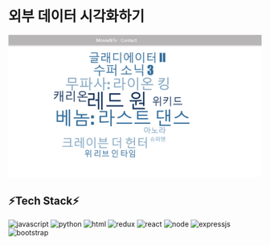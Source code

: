 <div style="display:center">
<h1>외부 데이터 시각화하기</h1>

<img src="./public/트렌드시각화.png">
</div>

<div>
 <h2>⚡Tech Stack⚡</h2>

   <img src="https://img.shields.io/badge/JavaScript-F7DF1E?style=for-the-badge&logo=JavaScript&logoColor=white" alt="javascript" />
   <img src="https://img.shields.io/badge/Python-3776AB?style=for-the-badge&logo=python&logoColor=white" alt="python" />
   <img src="https://img.shields.io/badge/HTML5-E34F26?style=for-the-badge&logo=html5&logoColor=white" alt="html" />
   <img src="https://img.shields.io/badge/Redux-593D88?style=for-the-badge&logo=redux&logoColor=white" alt="redux" />
   <img src="https://img.shields.io/badge/React-20232A?style=for-the-badge&logo=react&logoColor=61DAFB" alt="react" />
   <img src="https://img.shields.io/badge/Node.js-43853D?style=for-the-badge&logo=node.js&logoColor=white" alt="node" />
   <img src="https://img.shields.io/badge/Express.js-404D59?style=for-the-badge" alt="expressjs" />
   <img src="https://img.shields.io/badge/Bootstrap-563D7C?style=for-the-badge&logo=bootstrap&logoColor=white" alt="bootstrap" />
</div>
